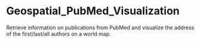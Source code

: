 # Geospatial_PubMed_Visualization
Retrieve information on publications from PubMed and visualize the address of the first/last/all authors on a world map.
